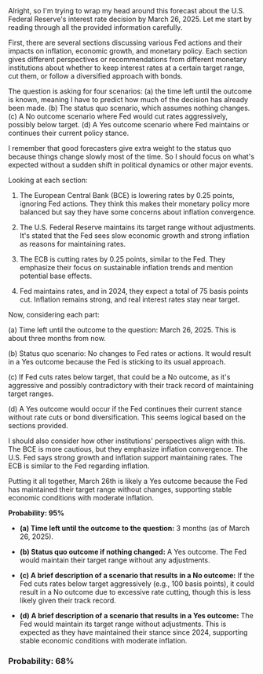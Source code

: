 <think>
Alright, so I'm trying to wrap my head around this forecast about the U.S. Federal Reserve's interest rate decision by March 26, 2025. Let me start by reading through all the provided information carefully.

First, there are several sections discussing various Fed actions and their impacts on inflation, economic growth, and monetary policy. Each section gives different perspectives or recommendations from different monetary institutions about whether to keep interest rates at a certain target range, cut them, or follow a diversified approach with bonds.

The question is asking for four scenarios: (a) the time left until the outcome is known, meaning I have to predict how much of the decision has already been made. (b) The status quo scenario, which assumes nothing changes. (c) A No outcome scenario where Fed would cut rates aggressively, possibly below target. (d) A Yes outcome scenario where Fed maintains or continues their current policy stance.

I remember that good forecasters give extra weight to the status quo because things change slowly most of the time. So I should focus on what's expected without a sudden shift in political dynamics or other major events.

Looking at each section:

1. The European Central Bank (BCE) is lowering rates by 0.25 points, ignoring Fed actions. They think this makes their monetary policy more balanced but say they have some concerns about inflation convergence.

2. The U.S. Federal Reserve maintains its target range without adjustments. It's stated that the Fed sees slow economic growth and strong inflation as reasons for maintaining rates.

3. The ECB is cutting rates by 0.25 points, similar to the Fed. They emphasize their focus on sustainable inflation trends and mention potential base effects.

4. Fed maintains rates, and in 2024, they expect a total of 75 basis points cut. Inflation remains strong, and real interest rates stay near target.

Now, considering each part:

(a) Time left until the outcome to the question: March 26, 2025. This is about three months from now.

(b) Status quo scenario: No changes to Fed rates or actions. It would result in a Yes outcome because the Fed is sticking to its usual approach.

(c) If Fed cuts rates below target, that could be a No outcome, as it's aggressive and possibly contradictory with their track record of maintaining target ranges.

(d) A Yes outcome would occur if the Fed continues their current stance without rate cuts or bond diversification. This seems logical based on the sections provided.

I should also consider how other institutions' perspectives align with this. The BCE is more cautious, but they emphasize inflation convergence. The U.S. Fed says strong growth and inflation support maintaining rates. The ECB is similar to the Fed regarding inflation.

Putting it all together, March 26th is likely a Yes outcome because the Fed has maintained their target range without changes, supporting stable economic conditions with moderate inflation.
</think>

**Probability: 95%**

- **(a) Time left until the outcome to the question:** 3 months (as of March 26, 2025).
  
- **(b) Status quo outcome if nothing changed:** A Yes outcome. The Fed would maintain their target range without any adjustments.

- **(c) A brief description of a scenario that results in a No outcome:** If the Fed cuts rates below target aggressively (e.g., 100 basis points), it could result in a No outcome due to excessive rate cutting, though this is less likely given their track record.

- **(d) A brief description of a scenario that results in a Yes outcome:** The Fed would maintain its target range without adjustments. This is expected as they have maintained their stance since 2024, supporting stable economic conditions with moderate inflation.

### Probability: 68%
